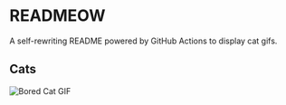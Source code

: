 # READMEOW

A self-rewriting README powered by GitHub Actions to display cat gifs.

## Cats

![Bored Cat GIF](https://media0.giphy.com/media/v1.Y2lkPTlhY2QwMmRhMHJ2aHpsbGdsbXhvN3Jxc3A5aGM5MnR2YzZwem0zNmVqMmtjaG80biZlcD12MV9naWZzX3NlYXJjaCZjdD1n/mlvseq9yvZhba/200.gif)
